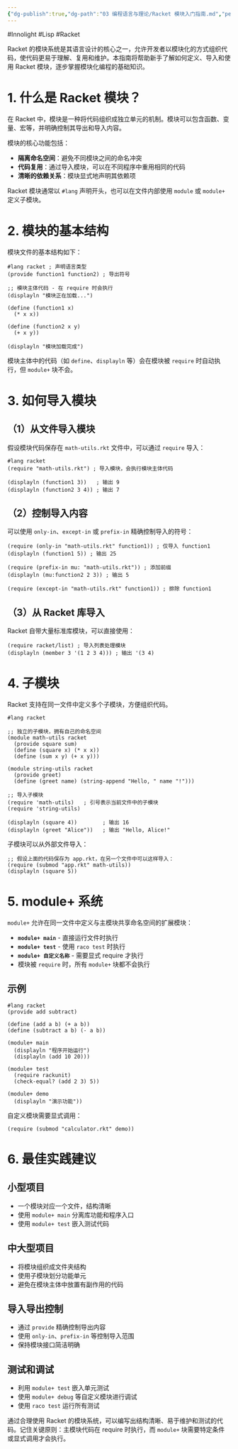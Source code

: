 ```yaml
---
{"dg-publish":true,"dg-path":"03 编程语言与理论/Racket 模块入门指南.md","permalink":"/03 编程语言与理论/Racket 模块入门指南/","created":"2025-05-15T10:34:48.000+08:00","updated":"2025-08-14T14:32:48.000+08:00"}
---
```


#Innolight #Lisp #Racket 

Racket 的模块系统是其语言设计的核心之一，允许开发者以模块化的方式组织代码，使代码更易于理解、复用和维护。本指南将帮助新手了解如何定义、导入和使用 Racket 模块，逐步掌握模块化编程的基础知识。

# 1. 什么是 Racket 模块？

在 Racket 中，模块是一种将代码组织成独立单元的机制。模块可以包含函数、变量、宏等，并明确控制其导出和导入内容。

模块的核心功能包括：

- **隔离命名空间**：避免不同模块之间的命名冲突
- **代码复用**：通过导入模块，可以在不同程序中重用相同的代码
- **清晰的依赖关系**：模块显式地声明其依赖项

Racket 模块通常以 `#lang` 声明开头，也可以在文件内部使用 `module` 或 `module+` 定义子模块。

# 2. 模块的基本结构

模块文件的基本结构如下：

```racket
#lang racket ; 声明语言类型
(provide function1 function2) ; 导出符号

;; 模块主体代码 - 在 require 时会执行
(displayln "模块正在加载...")

(define (function1 x)
  (* x x))

(define (function2 x y)
  (+ x y))

(displayln "模块加载完成")
```

模块主体中的代码（如 `define`、`displayln` 等）会在模块被 `require` 时自动执行，但 `module+` 块不会。

# 3. 如何导入模块

## （1）从文件导入模块

假设模块代码保存在 `math-utils.rkt` 文件中，可以通过 `require` 导入：

```racket
#lang racket
(require "math-utils.rkt") ; 导入模块，会执行模块主体代码

(displayln (function1 3))   ; 输出 9
(displayln (function2 3 4)) ; 输出 7
```

## （2）控制导入内容

可以使用 `only-in`、`except-in` 或 `prefix-in` 精确控制导入的符号：

```racket
(require (only-in "math-utils.rkt" function1)) ; 仅导入 function1
(displayln (function1 5)) ; 输出 25

(require (prefix-in mu: "math-utils.rkt")) ; 添加前缀
(displayln (mu:function2 2 3)) ; 输出 5

(require (except-in "math-utils.rkt" function1)) ; 排除 function1
```

## （3）从 Racket 库导入

Racket 自带大量标准库模块，可以直接使用：

```racket
(require racket/list) ; 导入列表处理模块
(displayln (member 3 '(1 2 3 4))) ; 输出 '(3 4)
```

# 4. 子模块

Racket 支持在同一文件中定义多个子模块，方便组织代码。

```racket
#lang racket

;; 独立的子模块，拥有自己的命名空间
(module math-utils racket
  (provide square sum)
  (define (square x) (* x x))
  (define (sum x y) (+ x y)))

(module string-utils racket
  (provide greet)
  (define (greet name) (string-append "Hello, " name "!")))

;; 导入子模块
(require 'math-utils)   ; 引号表示当前文件中的子模块
(require 'string-utils)

(displayln (square 4))        ; 输出 16
(displayln (greet "Alice"))   ; 输出 "Hello, Alice!"
```

子模块可以从外部文件导入：

```racket
;; 假设上面的代码保存为 app.rkt，在另一个文件中可以这样导入：
(require (submod "app.rkt" math-utils))
(displayln (square 5))
```

# 5. module+ 系统

`module+` 允许在同一文件中定义与主模块共享命名空间的扩展模块：

- **`module+ main`** - 直接运行文件时执行
- **`module+ test`** - 使用 `raco test` 时执行
- **`module+ 自定义名称`** - 需要显式 require 才执行
- 模块被 `require` 时，所有 `module+` 块都不会执行

## 示例

```racket
#lang racket
(provide add subtract)

(define (add a b) (+ a b))
(define (subtract a b) (- a b))

(module+ main
  (displayln "程序开始运行")
  (displayln (add 10 20)))

(module+ test
  (require rackunit)
  (check-equal? (add 2 3) 5))

(module+ demo
  (displayln "演示功能"))
```

自定义模块需要显式调用：

```racket
(require (submod "calculator.rkt" demo))
```

# 6. 最佳实践建议

## 小型项目

- 一个模块对应一个文件，结构清晰
- 使用 `module+ main` 分离库功能和程序入口
- 使用 `module+ test` 嵌入测试代码

## 中大型项目

- 将模块组织成文件夹结构
- 使用子模块划分功能单元
- 避免在模块主体中放置有副作用的代码

## 导入导出控制

- 通过 `provide` 精确控制导出内容
- 使用 `only-in`、`prefix-in` 等控制导入范围
- 保持模块接口简洁明确

## 测试和调试

- 利用 `module+ test` 嵌入单元测试
- 使用 `module+ debug` 等自定义模块进行调试
- 使用 `raco test` 运行所有测试

通过合理使用 Racket 的模块系统，可以编写出结构清晰、易于维护和测试的代码。记住关键原则：主模块代码在 require 时执行，而 `module+` 块需要特定条件或显式调用才会执行。